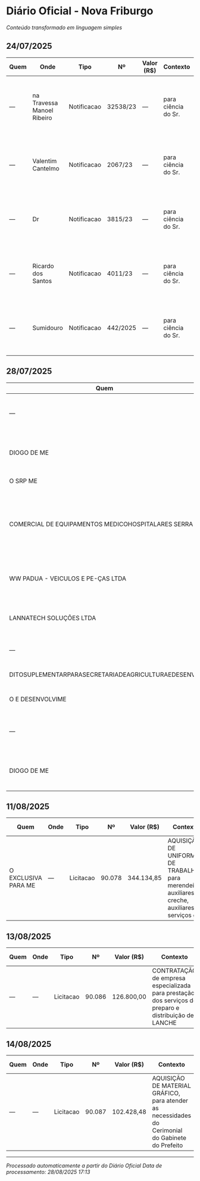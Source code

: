 # Diário Oficial - Nova Friburgo

*Conteúdo transformado em linguagem simples*

## 24/07/2025

| Quem | Onde | Tipo | Nº | Valor (R$) | Contexto | Base Legal | Link |
|---|---|---|---|---|---|---|---|
| — | na Travessa Manoel Ribeiro | Notificacao | 32538/23 | — | para ciência do Sr. | art. 98, § 2º, III, do teor abaixo:  Descrição da Notificação:  Legalizar o imóvel localizado na Tra | [Link](http://www.pmnf.rj.gov.br/) |
| — | Valentim Cantelmo | Notificacao | 2067/23 | — | para ciência do Sr. | art. 98, § 2º, III, do teor abaixo:  Descrição da Notificação:  Movimentação de terra e supressão de | [Link](http://www.pmnf.rj.gov.br/) |
| — | Dr | Notificacao | 3815/23 | — | para ciência do Sr. | art. 98, § 2º, III, do teor abaixo:  Descrição da Notificação:  Em vistoria realizada no dia 31 de m | [Link](http://www.pmnf.rj.gov.br/) |
| — | Ricardo dos Santos | Notificacao | 4011/23 | — | para ciência do Sr. | art. 98, § 2º, III, do teor abaixo:  Descrição da Notificação:  Em vistoria realizada no dia 11 de f | [Link](http://www.pmnf.rj.gov.br/) |
| — | Sumidouro | Notificacao | 442/2025 | — | para ciência do Sr. | art. 98, § 2º, III, do teor abaixo:  Descrição da Notificação:  Não realizar a desmobilização da con | [Link](http://www.pmnf.rj.gov.br/) |

## 28/07/2025

| Quem | Onde | Tipo | Nº | Valor (R$) | Contexto | Base Legal | Link |
|---|---|---|---|---|---|---|---|
| — | — | Notificacao | 646/2025 | — | Secretaria Ambiente Desenvolvimento Urbano Secretaria | — | [Link](http://www.pmnf.rj.gov.br/) |
| DIOGO DE ME | na Alameda MARQUES DE MARICA | Notificacao | 646/2025 | 42.76 | Por Taxa Expediente Documentos Alameda | art. 379 da LC 124/2018Art | [Link](http://www.pmnf.rj.gov.br/) |
| O SRP  ME | — | Licitacao | 90.065 | — | No No Avisos Editais Termos | — | [Link](http://www.pmnf.rj.gov.br/) |
| COMERCIAL DE EQUIPAMENTOS MEDICOHOSPITALARES SERRA | Alberto Braune | Licitacao | 90.065 | 1.169,00 | AQUISIÇÃO DE CADEIRAS DE RODAS, CADEIRAS HIGIÊNICAS EMACAS, para atender as necessidades do Hospital | Lei 14.133/2021 Característica: TradicionalCritério de julgamento: Menor preço por itemModo de dispu | [Link](http://www.pmnf.rj.gov.br/) |
| WW PADUA - VEICULOS E PE-ÇAS LTDA | Alberto Braune | Licitacao | 90.060 | 93.800,0093.800,00 | AQUISIÇÃO DE VEÍCULO Polo Track 1 | Lei nº 14.133/2021Característica: TradicionalCritério de julgamento: Menor Preço por ItemModo de dis | [Link](http://www.pmnf.rj.gov.br/) |
| LANNATECH SOLUÇÕES LTDA | Alberto Braune | Licitacao | 90.007 | 1.500,47 | Aquisição de Material Permanente (itens desertos - P | Lei 14.133/2021Característica: TradicionalCritério de julgamento: Menor Preço por ItemObjeto: Aquisi | [Link](http://www.pmnf.rj.gov.br/) |
| — | — | Decreto | 3658/2025 | — | No No Secretaria Fazenda Secretaria | — | [Link](http://www.pmnf.rj.gov.br/) |
| DITOSUPLEMENTARPARASECRETARIADEAGRICULTURAEDESENVO | — | Decreto | 3658/2025 | 2.500,79 | Art Acesse Chave Digital Prefeitura | Artigo4º,IncisoI,daLeiMunicipalnº | [Link](https://gpi18.cloud.el.com.br/ServerExec/acessoBase/?idPortal=008D9DCE8EF2707B45F47C2AD10B38E2&idFunc=B5B41FAC0361D157D9673ECB926AF5AE) |
| O E DESENVOLVIME | — | Decreto | 1.359 | — | Exonerar Registre Nova Friburgo Brasil | PORTARIA Nº. 1 | [Link](http://www.pmnf.rj.gov.br/) |
| — | — | Fiscalizacao | 646/2025 | — | Secretaria Ambiente Desenvolvimento Urbano Secretaria | — | [Link](http://www.pmnf.rj.gov.br/) |
| DIOGO DE ME | na Alameda MARQUES DE MARICA | Fiscalizacao | 646/2025 | 42.76 | Por Taxa Expediente Documentos Alameda | art. 379 da LC 124/2018Art | [Link](http://www.pmnf.rj.gov.br/) |

## 11/08/2025

| Quem | Onde | Tipo | Nº | Valor (R$) | Contexto | Base Legal | Link |
|---|---|---|---|---|---|---|---|
| O EXCLUSIVA PARA ME | — | Licitacao | 90.078 | 344.134,85 | AQUISIÇÃO DE UNIFORMES DE TRABALHO para merendeiras, auxiliares de creche, auxiliares de serviços ge | — | [Link](http://www.gov.br/compras/pt-br.) |

## 13/08/2025

| Quem | Onde | Tipo | Nº | Valor (R$) | Contexto | Base Legal | Link |
|---|---|---|---|---|---|---|---|
| — | — | Licitacao | 90.086 | 126.800,00 | CONTRATAÇÃO de empresa especializada para prestação dos serviços de preparo e distribuição de LANCHE | — | [Link](http://www.gov.br/compras/pt-br.) |

## 14/08/2025

| Quem | Onde | Tipo | Nº | Valor (R$) | Contexto | Base Legal | Link |
|---|---|---|---|---|---|---|---|
| — | — | Licitacao | 90.087 | 102.428,48 | AQUISIÇÃO DE MATERIAL GRÁFICO, para atender as necessidades do Cerimonial do Gabinete do Prefeito | — | [Link](http://www.gov.br/compras/pt-br.) |


---

*Processado automaticamente a partir do Diário Oficial*
*Data de processamento: 28/08/2025 17:13*
